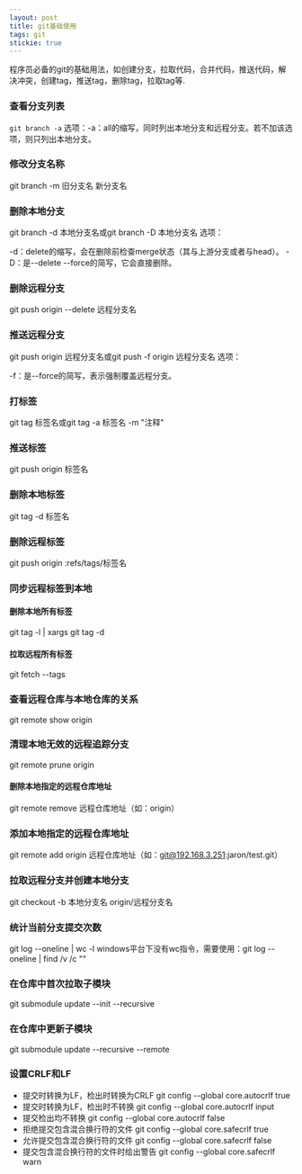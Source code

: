 ```yaml
---
layout: post
title: git基础使用
tags: git
stickie: true
---
```


程序员必备的git的基础用法，如创建分支，拉取代码，合并代码，推送代码，解决冲突，创建tag，推送tag，删除tag，拉取tag等.


### 查看分支列表
`git branch -a`
选项：-a：all的缩写，同时列出本地分支和远程分支。若不加该选项，则只列出本地分支。

### 修改分支名称
git branch -m 旧分支名 新分支名

### 删除本地分支
git branch -d 本地分支名或git branch -D 本地分支名
选项：

-d：delete的缩写，会在删除前检查merge状态（其与上游分支或者与head）。
-D：是--delete --force的简写，它会直接删除。
### 删除远程分支
git push origin --delete 远程分支名

### 推送远程分支
git push origin 远程分支名或git push -f origin 远程分支名
选项：

-f：是--force的简写，表示强制覆盖远程分支。
### 打标签
git tag 标签名或git tag -a 标签名 -m "注释"

### 推送标签
git push origin 标签名

### 删除本地标签
git tag -d 标签名

### 删除远程标签
git push origin :refs/tags/标签名

### 同步远程标签到本地
#### 删除本地所有标签
git tag -l | xargs git tag -d

#### 拉取远程所有标签
git fetch --tags

### 查看远程仓库与本地仓库的关系
git remote show origin

### 清理本地无效的远程追踪分支
git remote prune origin

#### 删除本地指定的远程仓库地址
git remote remove 远程仓库地址（如：origin）

### 添加本地指定的远程仓库地址
git remote add origin 远程仓库地址（如：git@192.168.3.251:jaron/test.git）

### 拉取远程分支并创建本地分支
git checkout -b 本地分支名 origin/远程分支名

### 统计当前分支提交次数
git log --oneline | wc -l
windows平台下没有wc指令，需要使用：git log --oneline | find /v /c ""

### 在仓库中首次拉取子模块
git submodule update --init --recursive

### 在仓库中更新子模块
git submodule update --recursive --remote

### 设置CRLF和LF
* 提交时转换为LF，检出时转换为CRLF
git config --global core.autocrlf true
* 提交时转换为LF，检出时不转换
git config --global core.autocrlf input
* 提交检出均不转换
git config --global core.autocrlf false
* 拒绝提交包含混合换行符的文件
git config --global core.safecrlf true
* 允许提交包含混合换行符的文件
git config --global core.safecrlf false
* 提交包含混合换行符的文件时给出警告
git config --global core.safecrlf warn
